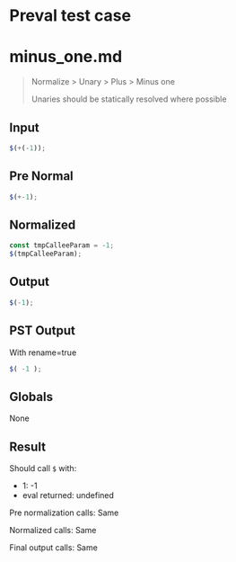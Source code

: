 # Preval test case

# minus_one.md

> Normalize > Unary > Plus > Minus one
>
> Unaries should be statically resolved where possible

## Input

`````js filename=intro
$(+(-1));
`````

## Pre Normal


`````js filename=intro
$(+-1);
`````

## Normalized


`````js filename=intro
const tmpCalleeParam = -1;
$(tmpCalleeParam);
`````

## Output


`````js filename=intro
$(-1);
`````

## PST Output

With rename=true

`````js filename=intro
$( -1 );
`````

## Globals

None

## Result

Should call `$` with:
 - 1: -1
 - eval returned: undefined

Pre normalization calls: Same

Normalized calls: Same

Final output calls: Same
